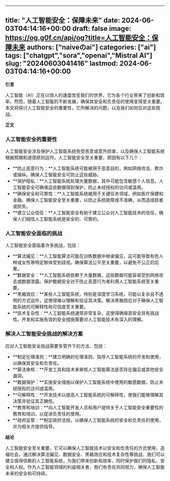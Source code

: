 
---
title: "人工智能安全：保障未来"
date: 2024-06-03T04:14:16+00:00
draft: false
image: https://og.g0f.cn/api/og?title=人工智能安全：保障未来
authors: ["naiveのai"]
categories: ["ai"]
tags: ["chatgpt","sora","openai","Mistral AI"]
slug: "20240603041416"
lastmod: 2024-06-03T04:14:16+00:00
---
**引言**

人工智能（AI）正在以惊人的速度改变我们的世界，它为各个行业带来了创新和效率。然而，随着人工智能的不断发展，确保其安全和负责任的使用变得至关重要。本文将探讨人工智能安全的重要性，它所解决的问题，以及我们如何应对这些挑战。

**正文**

### 人工智能安全的重要性

人工智能安全涉及保护人工智能系统免受恶意或意外损害，以及确保人工智能系统根据预期和道德原则运作。人工智能安全至关重要，原因有以下几个：

- **防止恶意行为：**人工智能系统可能被用于恶意目的，例如网络攻击、欺诈或操纵。确保人工智能安全可防止这些威胁。
- **保护隐私：**人工智能系统处理大量数据，其中可能包含敏感个人信息。人工智能安全可确保这些数据得到保护，防止未经授权的访问或滥用。
- **确保安全和可靠性：**人工智能系统被用于关键任务领域，例如医疗保健和金融。确保人工智能安全至关重要，以防止系统故障或不准确，从而造成损害或损失。
- **建立公众信任：**人工智能安全有助于建立公众对人工智能技术的信任，确保人们相信人工智能系统是安全的、可靠的。

### 人工智能安全面临的挑战

人工智能安全面临着许多挑战，包括：

- **算法偏见：**人工智能算法可能在训练数据中继承偏见，这可能导致有色人种或女性等特定群体受到歧视。确保算法公平至关重要，以避免不公正的后果。
- **数据安全：**人工智能系统依赖于大量数据，这些数据可能容易受到网络攻击或数据泄露。保护数据安全对于防止恶意行为者利用人工智能系统至关重要。
- **黑箱效应：**某些人工智能系统，特别是深度学习系统，可能以复杂且不透明的方式运作，这使得难以理解和验证其决策。解决黑箱效应对于确保人工智能系统的可解释性和可信度至关重要。
- **技术复杂性：**人工智能系统通常非常复杂，这使得确保其安全具有挑战性。开发和实施有效的安全措施需要对人工智能技术有深入的理解。

### 解决人工智能安全挑战的解决方案

应对人工智能安全挑战需要多管齐下的方法，包括：

- **制定伦理准则：**建立明确的伦理准则，指导人工智能系统的开发和使用，以确保其安全和负责任。
- **算法审核：**开发工具和技术来审核人工智能算法是否存在偏见或其他安全漏洞。
- **数据保护：**实施安全措施以保护人工智能系统中使用的敏感数据，防止未经授权的访问或滥用。
- **可解释性：**开发技术以提高人工智能系统的可解释性，使我们能够理解其决策并验证其正确性。
- **教育和培训：**向人工智能开发人员和用户提供关于人工智能安全重要性的教育和培训，以促进负责任的使用。
- **政府监管：**制定政府法规，以确保人工智能系统的安全和负责任的使用，并为相关方提供指导。

**结论**

人工智能安全至关重要，它可以确保人工智能技术以安全和负责任的方式使用，造福社会。通过解决算法偏见、数据安全、黑箱效应和技术复杂性等挑战，我们可以建立值得信赖的人工智能系统，为我们带来创新和效率，同时保护我们的隐私、安全和人权。作为人工智能领域的利益相关者，我们有责任共同努力，确保人工智能未来的安全和可持续。